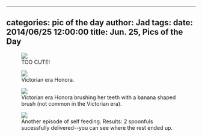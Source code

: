 
---
categories: pic of the day
author: Jad
tags: 
date: 2014/06/25 12:00:00
title: Jun. 25, Pics of the Day 
---
<figure>
<img src="/img/2014/06/25/img_20140625153447_medium.jpg" />
<figcaption>TOO CUTE!</figcaption>
</figure>

<figure>
<img src="/img/2014/06/25/img_20140625112530_medium.jpg" />
<figcaption>Victorian era Honora.</figcaption>
</figure>


<figure>
<img src="/img/2014/06/25/img_20140625112611_medium.jpg" />
<figcaption>Victorian era Honora brushing her teeth with a 
banana shaped brush (not common in the Victorian era).</figcaption>
</figure>

<figure>
<img src="/img/2014/06/25/img_20140625131750_medium.jpg" />
<figcaption>Another episode of self feeding.  Results: 2 spoonfuls sucessfully delivered--you can see where the rest ended up.</figcaption>
</figure>
